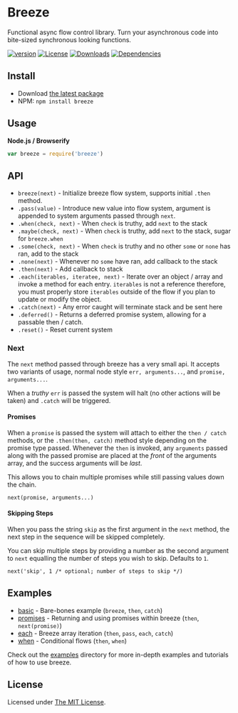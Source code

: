 # Breeze

Functional async flow control library. Turn your asynchronous code into bite-sized synchronous looking functions.

[![version][npm-version]][npm-url]
[![License][npm-license]][license-url]
[![Downloads][npm-downloads]][npm-url]
[![Dependencies][david-image]][david-url]

## Install

- Download [the latest package][download]
- NPM: `npm install breeze`

## Usage

**Node.js / Browserify**

```js
var breeze = require('breeze')
```

## API

- `breeze(next)` - Initialize breeze flow system, supports initial `.then` method.
- `.pass(value)` - Introduce new value into flow system, argument is appended to system arguments passed through `next`.
- `.when(check, next)` - When `check` is truthy, add `next` to the stack
- `.maybe(check, next)` - When `check` is truthy, add `next` to the stack, sugar for `breeze.when`
- `.some(check, next)` - When `check` is truthy and no other `some` or `none` has ran, add to the stack
- `.none(next)` - Whenever no `some` have ran, add callback to the stack
- `.then(next)` - Add callback to stack
- `.each(iterables, iteratee, next)` - Iterate over an object / array and invoke a method for each entry. `iterables` is not a reference therefore, you must properly store `iterables` outside of the flow if you plan to update or modify the object.
- `.catch(next)` - Any error caught will terminate stack and be sent here
- `.deferred()` - Returns a deferred promise system, allowing for a passable then / catch.
- `.reset()` - Reset current system

### Next

The `next` method passed through breeze has a very small api. It accepts two variants of usage, normal node style
`err, arguments...`, and `promise, arguments...`.

When a *truthy* `err` is passed the system will halt (no other actions will be taken) and `.catch` will be triggered.

#### Promises

When a `promise` is passed the system will attach to either the `then / catch` methods, or the `.then(then, catch)`
method style depending on the promise type passed. Whenever the `then` is invoked, any `arguments` passed along with
the passed promise are placed at the *front* of the arguments array, and the success arguments will be *last*.

This allows you to chain multiple promises while still passing values down the chain.

```
next(promise, arguments...)
```

#### Skipping Steps

When you pass the string `skip` as the first argument in the `next` method, the next step in the sequence will be skipped completely.

You can skip multiple steps by providing a number as the second argument to `next` equalling the number of steps you wish to skip. Defaults to `1`.

```
next('skip', 1 /* optional; number of steps to skip */)
```

## Examples

- [basic](examples/basic.js) - Bare-bones example (`breeze`, `then`, `catch`)
- [promises](examples/promises.js) - Returning and using promises within breeze (`then`, `next(promise)`)
- [each](examples/each.js) - Breeze array iteration (`then`, `pass`, `each`, `catch`)
- [when](examples/maybe.js) - Conditional flows (`then`, `when`)


Check out the [examples](examples/) directory for more in-depth examples and tutorials of how to use breeze.

## License

Licensed under [The MIT License](LICENSE).

[license-url]: https://github.com/Nijikokun/breeze/blob/master/LICENSE

[travis-url]: https://travis-ci.org/Nijikokun/breeze
[travis-image]: https://img.shields.io/travis/Nijikokun/breeze.svg?style=flat

[npm-url]: https://www.npmjs.com/package/breeze
[npm-license]: https://img.shields.io/npm/l/breeze.svg?style=flat
[npm-version]: https://img.shields.io/npm/v/breeze.svg?style=flat
[npm-downloads]: https://img.shields.io/npm/dm/breeze.svg?style=flat

[codeclimate-url]: https://codeclimate.com/github/Nijikokun/breeze
[codeclimate-quality]: https://img.shields.io/codeclimate/github/Nijikokun/breeze.svg?style=flat
[codeclimate-coverage]: https://img.shields.io/codeclimate/coverage/github/Nijikokun/breeze.svg?style=flat

[david-url]: https://david-dm.org/Nijikokun/breeze
[david-image]: https://img.shields.io/david/Nijikokun/breeze.svg?style=flat

[download]: https://github.com/Nijikokun/breeze/archive/v1.2.0.zip
